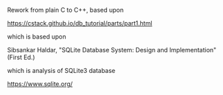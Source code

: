 Rework from plain C to C++, based upon

https://cstack.github.io/db_tutorial/parts/part1.html

which is based upon

Sibsankar Haldar, "SQLite Database System: Design and Implementation" (First Ed.)

which is analysis of SQLite3 database

https://www.sqlite.org/
